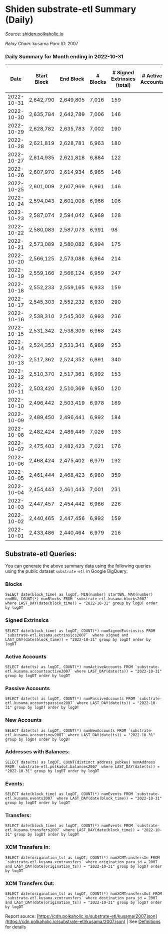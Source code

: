 # Shiden substrate-etl Summary (Daily)

_Source_: [shiden.polkaholic.io](https://shiden.polkaholic.io)

*Relay Chain*: kusama
*Para ID*: 2007



### Daily Summary for Month ending in 2022-10-31


| Date | Start Block | End Block | # Blocks | # Signed Extrinsics (total) | # Active Accounts | # Passive | # New | # Addresses with Balances | # Events | # Transfers | # XCM Transfers In | # XCM Transfers Out | Issues | 
| ---- | ----------- | --------- | -------- | --------------------------- | ----------------- | --------- | ----- | ------------------------- | -------- | ----------- | ------------------ | ------------------- | ------ |
| 2022-10-31 | 2,642,790 | 2,649,805 | 7,016 | 159 |  |  |  | 633,901 | 67,314 | 7,704 ($126,809.01) | 1 ($309.90) |   |  |
| 2022-10-30 | 2,635,784 | 2,642,789 | 7,006 | 146 |  |  |  | 633,892 | 55,128 | 7,134 ($9,734.68) |   |   |  |
| 2022-10-29 | 2,628,782 | 2,635,783 | 7,002 | 190 |  |  |  |  | 53,424 | 7,278 ($26,185.04) | 3 ($1,515.53) | 1 ($550.81) |  |
| 2022-10-28 | 2,621,819 | 2,628,781 | 6,963 | 180 |  |  |  |  | 59,518 | 7,215 ($30,538.01) | 1 ($299.92) | 1 ($348.41) |  |
| 2022-10-27 | 2,614,935 | 2,621,818 | 6,884 | 122 |  |  |  | 633,861 | 53,491 | 7,166 ($27,161.04) | 4 ($652.54) |   |  |
| 2022-10-26 | 2,607,970 | 2,614,934 | 6,965 | 148 |  |  |  | 633,838 | 57,543 | 7,340 ($28,865.49) | 1 ($3.89) | 4 ($5.07) |  |
| 2022-10-25 | 2,601,009 | 2,607,969 | 6,961 | 146 |  |  |  | 633,822 | 57,293 | 7,449 ($103,812.61) |   | 6 ($110.67) |  |
| 2022-10-24 | 2,594,043 | 2,601,008 | 6,966 | 106 |  |  |  | 633,810 | 51,967 | 7,228 ($26,677.92) | 3 ($314.80) | 3 ($501.24) |  |
| 2022-10-23 | 2,587,074 | 2,594,042 | 6,969 | 128 |  |  |  | 633,801 | 58,453 | 7,885 ($60,452.16) |   | 1 ($101.03) |  |
| 2022-10-22 | 2,580,083 | 2,587,073 | 6,991 | 98 |  |  |  | 633,796 | 48,889 | 7,209 ($44,656.69) | 3 ($715.87) | 4 ($1,497.17) |  |
| 2022-10-21 | 2,573,089 | 2,580,082 | 6,994 | 175 |  |  |  | 633,793 | 55,235 | 7,696 ($139,372.38) | 2 ($157.30) | 1 ($32.16) |  |
| 2022-10-20 | 2,566,125 | 2,573,088 | 6,964 | 214 |  |  |  |  | 58,177 | 7,687 ($59,833.27) | 1 ($477.65) | 12 ($3,038.78) |  |
| 2022-10-19 | 2,559,166 | 2,566,124 | 6,959 | 247 |  |  |  |  | 62,497 | 7,830 ($69,367.93) | 7 ($87.39) | 5 ($1,327.33) |  |
| 2022-10-18 | 2,552,233 | 2,559,165 | 6,933 | 159 |  |  |  |  | 52,979 | 7,360 ($30,056.38) |   | 8 ($1,190.42) |  |
| 2022-10-17 | 2,545,303 | 2,552,232 | 6,930 | 290 |  |  |  | 633,681 | 56,453 | 7,606 ($207,573.42) | 1 ($0.36) | 8 ($10,832.73) |  |
| 2022-10-16 | 2,538,310 | 2,545,302 | 6,993 | 236 |  |  |  | 633,652 | 60,264 | 7,960 ($121,310.76) |   |   |  |
| 2022-10-15 | 2,531,342 | 2,538,309 | 6,968 | 243 |  |  |  | 633,626 | 76,237 | 8,305 ($141,642.13) | 1 ($169.02) | 1 ($169.02) |  |
| 2022-10-14 | 2,524,353 | 2,531,341 | 6,989 | 253 |  |  |  | 633,599 | 54,637 | 7,533 ($269,988.06) |   |   |  |
| 2022-10-13 | 2,517,362 | 2,524,352 | 6,991 | 340 |  |  |  | 633,574 | 64,995 | 8,111 ($262,605.69) | 2 ($42.05) |   |  |
| 2022-10-12 | 2,510,370 | 2,517,361 | 6,992 | 153 |  |  |  |  | 50,396 | 7,175 ($59,157.93) | 3 ($141.70) | 1 ($0.31) |  |
| 2022-10-11 | 2,503,420 | 2,510,369 | 6,950 | 120 |  |  |  |  | 49,907 | 7,191 ($24,186.90) |   |   |  |
| 2022-10-10 | 2,496,442 | 2,503,419 | 6,978 | 169 |  |  |  |  | 56,614 | 7,478 ($61,989.21) |   |   |  |
| 2022-10-09 | 2,489,450 | 2,496,441 | 6,992 | 184 |  |  |  |  | 51,653 | 7,112 ($24,714.76) |   |   |  |
| 2022-10-08 | 2,482,424 | 2,489,449 | 7,026 | 193 |  |  |  |  | 56,309 | 7,486 ($35,045.16) | 1 ($44.00) | 1 ($43.99) |  |
| 2022-10-07 | 2,475,403 | 2,482,423 | 7,021 | 176 |  |  |  |  | 54,511 | 7,383 ($66,329.49) |   |   |  |
| 2022-10-06 | 2,468,424 | 2,475,402 | 6,979 | 192 |  |  |  |  | 53,979 | 7,485 ($58,708.31) |   |   |  |
| 2022-10-05 | 2,461,444 | 2,468,423 | 6,980 | 359 |  |  |  |  | 76,413 | 8,815 ($201,372.82) |   | 1 ($0.02) |  |
| 2022-10-04 | 2,454,443 | 2,461,443 | 7,001 | 231 |  |  |  |  | 59,929 | 7,958 ($175,290.04) |   | 1 ($2,117.40) |  |
| 2022-10-03 | 2,447,457 | 2,454,442 | 6,986 | 226 |  |  |  |  | 55,388 | 7,663 ($43,484.56) |   | 1 ($1.04) |  |
| 2022-10-02 | 2,440,465 | 2,447,456 | 6,992 | 159 |  |  |  |  | 55,246 | 7,300 ($16,864.21) | 1 ($0.06) |   |  |
| 2022-10-01 | 2,433,486 | 2,440,464 | 6,979 | 216 |  |  |  |  | 59,138 | 7,433 ($13,362.54) |   |   |  |

## Substrate-etl Queries:
You can generate the above summary data using the following queries using the public dataset `substrate-etl` in Google BigQuery:


### Blocks
```
SELECT date(block_time) as logDT, MIN(number) startBN, MAX(number) endBN, COUNT(*) numBlocks FROM `substrate-etl.kusama.blocks2007`  where LAST_DAY(date(block_time)) = "2022-10-31" group by logDT order by logDT
```


### Signed Extrinsics
```
SELECT date(block_time) as logDT, COUNT(*) numSignedExtrinsics FROM `substrate-etl.kusama.extrinsics2007`  where signed and LAST_DAY(date(block_time)) = "2022-10-31" group by logDT order by logDT
```


### Active Accounts
```
SELECT date(ts) as logDT, COUNT(*) numActiveAccounts FROM `substrate-etl.kusama.accountsactive2007` where LAST_DAY(date(ts)) = "2022-10-31" group by logDT order by logDT
```


### Passive Accounts
```
SELECT date(ts) as logDT, COUNT(*) numPassiveAccounts FROM `substrate-etl.kusama.accountspassive2007` where LAST_DAY(date(ts)) = "2022-10-31" group by logDT order by logDT
```


### New Accounts
```
SELECT date(ts) as logDT, COUNT(*) numNewAccounts FROM `substrate-etl.kusama.accountsnew2007` where LAST_DAY(date(ts)) = "2022-10-31" group by logDT order by logDT
```


### Addresses with Balances:
```
SELECT date(ts) as logDT, COUNT(distinct address_pubkey) numAddress FROM `substrate-etl.polkadot.balances2007` where LAST_DAY(date(ts)) = "2022-10-31" group by logDT order by logDT
```


### Events:
```
SELECT date(block_time) as logDT, COUNT(*) numEvents FROM `substrate-etl.kusama.events2007` where LAST_DAY(date(block_time)) = "2022-10-31" group by logDT order by logDT
```


### Transfers:
```
SELECT date(block_time) as logDT, COUNT(*) numEvents FROM `substrate-etl.kusama.transfers2007` where LAST_DAY(date(block_time)) = "2022-10-31" group by logDT order by logDT
```


### XCM Transfers In:
```
SELECT date(origination_ts) as logDT, COUNT(*) numXCMTransfersIn FROM `substrate-etl.kusama.xcmtransfers` where origination_para_id = 2007 and LAST_DAY(date(origination_ts)) = "2022-10-31" group by logDT order by logDT
```


### XCM Transfers Out:
```
SELECT date(origination_ts) as logDT, COUNT(*) numXCMTransfersOut FROM `substrate-etl.kusama.xcmtransfers` where destination_para_id = 2007 and LAST_DAY(date(origination_ts)) = "2022-10-31" group by logDT order by logDT
```



Report source: [https://cdn.polkaholic.io/substrate-etl/kusama/2007.json](https://cdn.polkaholic.io/substrate-etl/kusama/2007.json) | See [Definitions](/DEFINITIONS.md) for details
